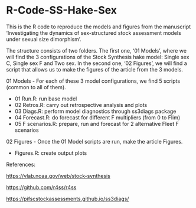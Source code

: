 # R-Code-SS-Hake-Sex

This is the R code to reproduce the models and figures from the manuscript ‘Investigating the dynamics of sex-structured stock assessment models under sexual size dimorphism’.

The structure consists of two folders. The first one, ‘01 Models’, where we will find the 3 configurations of the Stock Synthesis hake model: Single sex C, Single sex F and Two sex. In the second one, ‘02 Figures’, we will find a script that allows us to make the figures of the article from the 3 models.

01 Models - For each of these 3 model configurations, we find 5 scripts (common to all of them). 

- 01 Run.R: run base model
- 02 Retros.R: carry out retrospective analysis and plots
- 03 Diags.R: perform model diagnostics through ss3diags package
- 04 Forecast.R: do forecast for different F multipliers (from 0 to Flim)
- 05 F scenarios.R: prepare, run and forecast for 2 alternative Fleet F scenarios

02 Figures - Once the 01 Model scripts are run, make the article Figures.

- Figures.R: create output plots

References:

https://vlab.noaa.gov/web/stock-synthesis

https://github.com/r4ss/r4ss

https://pifscstockassessments.github.io/ss3diags/

